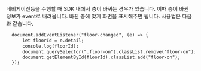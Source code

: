 네비게이션등을 수행할 때 SDK 내에서 층이 바뀌는 경우가 있습니다. 
이때 층이 바뀐 정보가 event로 내려옵니다. 
바뀐 층에 맞게 화면을 표시해주면 됩니다. 
사용법은 다음과 같습니다. 


~~~html
  document.addEventListener("floor-changed", (e) => {
      let floorId = e.detail;
      console.log(floorId);
      document.querySelector(".floor-on").classList.remove("floor-on");
      document.getElementById(floorId).classList.add("floor-on");
  });

~~~
